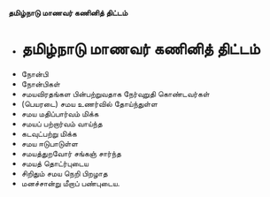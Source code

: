 **தமிழ்நாடு மாணவர் கணினித் திட்டம்**
- # தமிழ்நாடு மாணவர் கணினித் திட்டம்
- நோன்பி
- நோன்பிகள்
- சமயவிரதங்கள பின்பற்றுவதாக நேர்வுறுதி கொண்டவர்கள்
- (பெயரடை) சமய உணர்வில் தோய்ந்துள்ள
- சமய மதிப்பார்வம் மிக்க
- சமயப் பற்றார்வம் வாய்ந்த
- கடவுட்பற்று மிக்க
- சமய ஈடுபாடுள்ள
- சமயத்துறவோர் சங்கஞ் சார்ந்த
- சமயத் தொட்ர்புடைய
- சிறிதும் சமய நெறி பிறழாத
- மனச்சான்று மீறாப் பண்புடைய.

